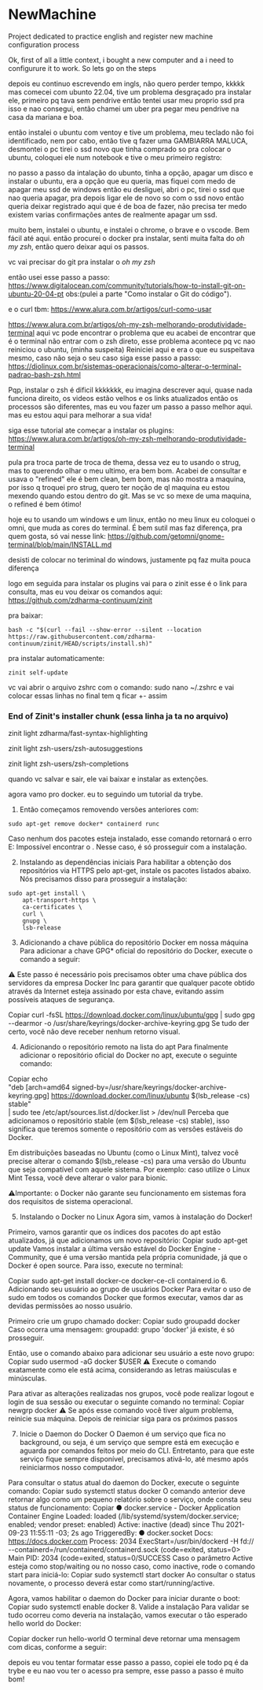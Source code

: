 # NewMachine
Project dedicated to practice english and register new machine configuration process

Ok, first of all a little context, i bought a new computer and a i need to configurure it to work. So lets go on the steps


depois eu continuo escrevendo em ingls, não quero perder tempo, kkkkk mas comecei com ubunto 22.04, tive um problema desgraçado pra instalar ele, primeiro pq tava sem pendrive então tentei usar meu proprio ssd pra isso e nao consegui, então chamei um uber pra pegar meu pendrive na casa da mariana e boa.

então instalei o ubuntu com ventoy e tive um problema, meu teclado não foi identificado, nem por cabo, então tive q fazer uma GAMBIARRA MALUCA,
desmontei o pc tirei o ssd novo que tinha comprado so pra colocar o ubuntu, coloquei ele num notebook e tive o meu primeiro registro:

no passo a passo da intalação do ubunto, tinha a opção, apagar um disco e instalar o ubuntu, era a opção que eu queria, mas fiquei com medo de apagar meu ssd de windows então eu desliguei, abri o pc, tirei o ssd que nao queria apagar, pra depois ligar ele de novo so com o ssd novo então queria deixar registrado aqui que é de boa de fazer, não precisa ter medo existem varias confirmações antes de realmente apagar um ssd.

muito bem, instalei o ubuntu, e instalei o chrome, o brave e o vscode. Bem fácil até aqui.
então procurei o docker pra instalar, senti muita falta do *oh my zsh*, então quero deixar aqui os passos.

vc vai precisar do git pra instalar o *oh my zsh*

então usei esse passo a passo: https://www.digitalocean.com/community/tutorials/how-to-install-git-on-ubuntu-20-04-pt
obs:(pulei a parte "Como instalar o Git do código").

e o curl tbm: https://www.alura.com.br/artigos/curl-como-usar 

https://www.alura.com.br/artigos/oh-my-zsh-melhorando-produtividade-terminal
aqui vc pode encontrar o problema que eu acabei de encontrar que é o terminal não entrar com o zsh direto, esse problema acontece pq vc nao reiniciou o ubuntu, (minha suspeita)
Reiniciei aqui e era o que eu suspeitava mesmo, caso não seja o seu caso siga esse passo a passo: https://diolinux.com.br/sistemas-operacionais/como-alterar-o-terminal-padrao-bash-zsh.html

Pqp, instalar o zsh é dificil kkkkkkk, eu imagina descrever aqui, quase nada funciona direito, os videos estão velhos e os links atualizados então os processos são diferentes, mas eu vou fazer um passo a passo melhor aqui.
mas eu estou aqui para melhorar a sua vida!

siga esse tutorial ate começar a instalar os plugins: https://www.alura.com.br/artigos/oh-my-zsh-melhorando-produtividade-terminal

pula pra troca parte de troca de thema, dessa vez eu to usando o strug, mas to querendo olhar o meu ultimo, era bem bom. Acabei de consultar e usava o "refined"
ele é bem clean, bem bom, mas não mostra a maquina, por isso q troquei pro strug, quero ter noção de ql maquina eu estou mexendo quando estou dentro do git. Mas se vc so mexe de uma maquina, o refined é bem ótimo!

hoje eu to usando um windows e um linux, então no meu linux eu coloquei o omni, que muda as cores do terminal. É bem sutil mas faz diferença, pra quem gosta, só vai nesse link:
https://github.com/getomni/gnome-terminal/blob/main/INSTALL.md

desisti de colocar no teriminal do windows, justamente pq faz muita pouca diferença

logo em seguida para instalar os plugins vai para o zinit esse é o link para consulta, mas eu vou deixar os comandos aqui: https://github.com/zdharma-continuum/zinit

pra baixar: 

```git
bash -c "$(curl --fail --show-error --silent --location https://raw.githubusercontent.com/zdharma-continuum/zinit/HEAD/scripts/install.sh)"
```

pra instalar automaticamente: 

```git
zinit self-update
```

vc vai abrir o arquivo zshrc com o comando: sudo nano ~/.zshrc e vai colocar essas linhas no final tem q ficar +- assim
### End of Zinit's installer chunk (essa linha ja ta no arquivo)
zinit light zdharma/fast-syntax-highlighting

zinit light zsh-users/zsh-autosuggestions

zinit light zsh-users/zsh-completions


quando vc salvar e sair, ele vai baixar e instalar as extenções.

agora vamo pro docker.
eu to seguindo um tutorial da trybe.

1. Então começamos removendo versões anteriores com: 
```git 
sudo apt-get remove docker* containerd runc
```

Caso nenhum dos pacotes esteja instalado, esse comando retornará o erro E: Impossível encontrar o <nome-do-pacote>. Nesse caso, é só prosseguir com a instalação.

2. Instalando as dependências iniciais
Para habilitar a obtenção dos repositórios via HTTPS pelo apt-get, instale os pacotes listados abaixo. Nós precisamos disso para prosseguir a instalação:

```git
sudo apt-get install \
    apt-transport-https \
    ca-certificates \
    curl \
    gnupg \
    lsb-release
```

3. Adicionando a chave pública do repositório Docker em nossa máquina
Para adicionar a chave GPG* oficial do repositório do Docker, execute o comando a seguir:

⚠️ Este passo é necessário pois precisamos obter uma chave pública dos servidores da empresa Docker Inc para garantir que qualquer pacote obtido através da Internet esteja assinado por esta chave, evitando assim possíveis ataques de segurança.

Copiar
curl -fsSL https://download.docker.com/linux/ubuntu/gpg | sudo gpg --dearmor -o /usr/share/keyrings/docker-archive-keyring.gpg
Se tudo der certo, você não deve receber nenhum retorno visual.

4. Adicionando o repositório remoto na lista do apt
Para finalmente adicionar o repositório oficial do Docker no apt, execute o seguinte comando:

Copiar
echo \
  "deb [arch=amd64 signed-by=/usr/share/keyrings/docker-archive-keyring.gpg] https://download.docker.com/linux/ubuntu $(lsb_release -cs) stable" \
  | sudo tee /etc/apt/sources.list.d/docker.list > /dev/null
Perceba que adicionamos o repositório stable (em $(lsb_release -cs) stable), isso significa que teremos somente o repositório com as versões estáveis do Docker.

Em distribuições baseadas no Ubuntu (como o Linux Mint), talvez você precise alterar o comando $(lsb_release -cs) para uma versão do Ubuntu que seja compatível com aquele sistema. Por exemplo: caso utilize o Linux Mint Tessa, você deve alterar o valor para bionic.

⚠️Importante: o Docker não garante seu funcionamento em sistemas fora dos requisitos de sistema operacional.

5. Instalando o Docker no Linux
Agora sim, vamos à instalação do Docker!

Primeiro, vamos garantir que os índices dos pacotes do apt estão atualizados, já que adicionamos um novo repositório:
Copiar
sudo apt-get update
Vamos instalar a última versão estável do Docker Engine - Community, que é uma versão mantida pela própria comunidade, já que o Docker é open source.
Para isso, execute no terminal:

Copiar
sudo apt-get install docker-ce docker-ce-cli containerd.io
6. Adicionando seu usuário ao grupo de usuários Docker
Para evitar o uso de sudo em todos os comandos Docker que formos executar, vamos dar as devidas permissões ao nosso usuário.

Primeiro crie um grupo chamado docker:
Copiar
sudo groupadd docker
Caso ocorra uma mensagem: groupadd: grupo 'docker' já existe, é só prosseguir.

Então, use o comando abaixo para adicionar seu usuário a este novo grupo:
Copiar
sudo usermod -aG docker $USER
⚠️ Execute o comando exatamente como ele está acima, considerando as letras maiúsculas e minúsculas.

Para ativar as alterações realizadas nos grupos, você pode realizar logout e login de sua sessão ou executar o seguinte comando no terminal:
Copiar
newgrp docker
⚠️ Se após esse comando você tiver algum problema, reinicie sua máquina. Depois de reiniciar siga para os próximos passos

7. Inicie o Daemon do Docker
O Daemon é um serviço que fica no background, ou seja, é um serviço que sempre está em execução e aguarda por comandos feitos por meio do CLI. Entretanto, para que este serviço fique sempre disponível, precisamos ativá-lo, até mesmo após reiniciarmos nosso computador.

Para consultar o status atual do daemon do Docker, execute o seguinte comando:
Copiar
sudo systemctl status docker
O comando anterior deve retornar algo como um pequeno relatório sobre o serviço, onde consta seu status de funcionamento:
Copiar
● docker.service - Docker Application Container Engine
     Loaded: loaded (/lib/systemd/system/docker.service; enabled; vendor preset: enabled)
     Active: inactive (dead) since Thu 2021-09-23 11:55:11 -03; 2s ago
TriggeredBy: ● docker.socket
       Docs: https://docs.docker.com
    Process: 2034 ExecStart=/usr/bin/dockerd -H fd:// --containerd=/run/containerd/containerd.sock (code=exited, status=0>
   Main PID: 2034 (code=exited, status=0/SUCCESS
Caso o parâmetro Active esteja como stop/waiting ou no nosso caso, como inactive, rode o comando start para iniciá-lo:
Copiar
sudo systemctl start docker
Ao consultar o status novamente, o processo deverá estar como start/running/active.

Agora, vamos habilitar o daemon do Docker para iniciar durante o boot:
Copiar
sudo systemctl enable docker
8. Valide a instalação
Para validar se tudo ocorreu como deveria na instalação, vamos executar o tão esperado hello world do Docker:

Copiar
docker run hello-world
O terminal deve retornar uma mensagem com dicas, conforme a seguir:

depois eu vou tentar formatar esse passo a passo, copiei ele todo pq é da trybe e eu nao vou ter o acesso pra sempre, esse passo a passo é muito bom!


